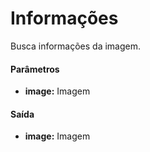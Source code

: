# Informações

Busca informações da imagem.

#### Parâmetros
* __image:__ Imagem

#### Saída
* __image:__ Imagem
